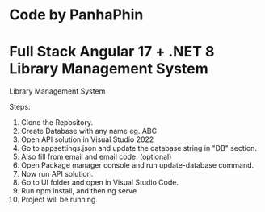 # Code by PanhaPhin
# Full Stack Angular 17 + .NET 8 Library Management System
 Library Management System


 Steps:
1. Clone the Repository.
2. Create Database with any name eg. ABC
2. Open API solution in Visual Studio 2022
3. Go to appsettings.json and update the database string in "DB" section.
4. Also fill from email and email code. (optional)
5. Open Package manager console and run update-database command.
6. Now run API solution.
7. Go to UI folder and open in Visual Studio Code.
8. Run npm install, and then ng serve
9. Project will be running.
